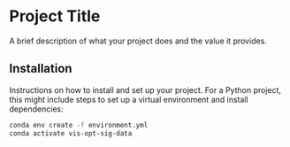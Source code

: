 # Project Title

A brief description of what your project does and the value it provides.

## Installation

Instructions on how to install and set up your project. For a Python project, this might include steps to set up a virtual environment and install dependencies:

```bash
conda env create -f environment.yml
conda activate vis-opt-sig-data
